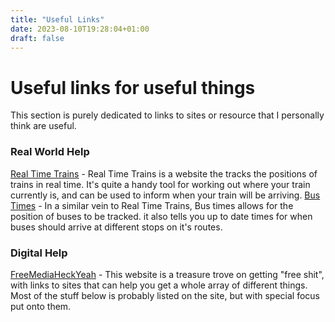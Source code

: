 ```yaml
---
title: "Useful Links"
date: 2023-08-10T19:28:04+01:00
draft: false
---
```


# Useful links for useful things

This section is purely dedicated to links to sites or resource that I personally think are useful. 

### Real World Help

[Real Time Trains](https://www.realtimetrains.co.uk) - Real Time Trains is a website the tracks the positions of trains in real time. It's quite a handy tool for working out where your train currently is, and can be used to inform when your train will be arriving.
[Bus Times](https://bustimes.org) - In a similar vein to Real Time Trains, Bus times allows for the position of buses to be tracked. it also tells you up to date times for when buses should arrive at different stops on it's routes.

### Digital Help

[FreeMediaHeckYeah](https://freemediaheckyeah.pages.dev) - This website is a treasure trove on getting "free shit", with links to sites that can help you get a whole array of different things. Most of the stuff below is probably listed on the site, but with special focus put onto them.
